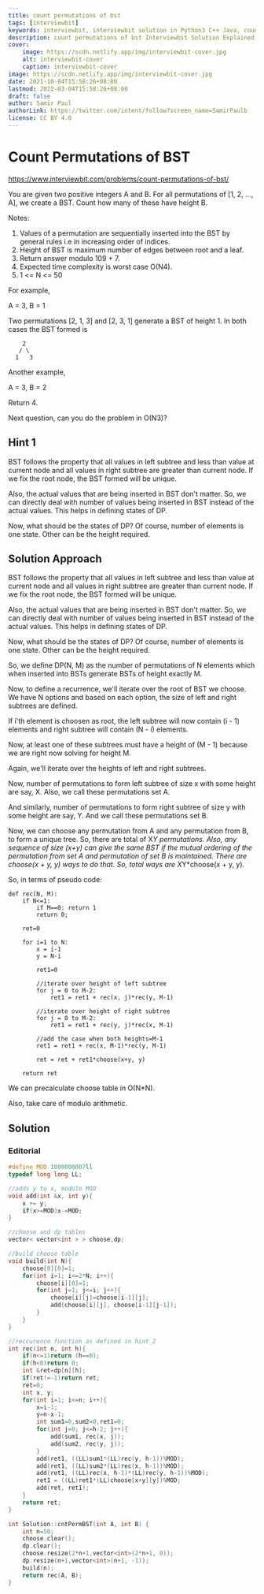```yaml
---
title: count permutations of bst
tags: [interviewbit]
keywords: interviewbit, interviewbit solution in Python3 C++ Java, count permutations of bst solution
description: count permutations of bst Interviewbit Solution Explained
cover:
    image: https://scdn.netlify.app/img/interviewbit-cover.jpg
    alt: interviewbit-cover
    caption: interviewbit-cover
image: https://scdn.netlify.app/img/interviewbit-cover.jpg
date: 2021-10-04T15:58:26+08:00
lastmod: 2022-03-04T15:58:26+08:00
draft: false
author: Samir Paul
authorLink: https://twitter.com/intent/follow?screen_name=SamirPaulb
license: CC BY 4.0
---
```


# Count Permutations of BST

https://www.interviewbit.com/problems/count-permutations-of-bst/


You are given two positive integers A and B. For all permutations of [1, 2, ..., A], we create a BST. Count how many of these have height B.

Notes:

1. Values of a permutation are sequentially inserted into the BST by general rules i.e in increasing order of indices.
2. Height of BST is maximum number of edges between root and a leaf.
3. Return answer modulo 109 + 7.
4. Expected time complexity is worst case O(N4).
5. 1 <= N <= 50

For example,

A = 3, B = 1

Two permutations [2, 1, 3] and [2, 3, 1] generate a BST of height 1.
In both cases the BST formed is

```
    2
   / \
  1   3
```

Another example,

A = 3, B = 2

Return 4.

Next question, can you do the problem in O(N3)?

## Hint 1

BST follows the property that all values in left subtree and less than value at current node and all values in right subtree are greater than current node.
If we fix the root node, the BST formed will be unique.

Also, the actual values that are being inserted in BST don't matter. So, we can directly deal with number of values being inserted in BST instead of the actual values. This helps in defining states of DP.

Now, what should be the states of DP? Of course, number of elements is one state. Other can be the height required.

## Solution Approach

BST follows the property that all values in left subtree and less than value at current node and all values in right subtree are greater than current node.
If we fix the root node, the BST formed will be unique.

Also, the actual values that are being inserted in BST don't matter. So, we can directly deal with number of values being inserted in BST instead of the actual values. This helps in defining states of DP.

Now, what should be the states of DP? Of course, number of elements is one state. Other can be the height required.

So, we define DP(N, M) as the number of permutations of N elements which when inserted into BSTs generate BSTs of height exactly M.

Now, to define a recurrence, we'll iterate over the root of BST we choose. We have N options and based on each option, the size of left and right subtrees are defined.

If i'th element is choosen as root, the left subtree will now contain (i - 1) elements and right subtree will contain (N - i) elements.

Now, at least one of these subtrees must have a height of (M - 1) because we are right now solving for height M.

Again, we'll iterate over the heights of left and right subtrees.

Now, number of permutations to form left subtree of size x with some height are say, X. Also, we call these permutations set A.

And similarly, number of permutations to form right subtree of size y with some height are say, Y. And we call these permutations set B.

Now, we can choose any permutation from A and any permutation from B, to form a unique tree. So, there are total of X*Y permutations. Also, any sequence of size (x+y) can give the same BST if the mutual ordering of the permutation from set A and permutation of set B is maintained. There are choose(x + y, y) ways to do that. So, total ways are X*Y*choose(x + y, y).

So, in terms of pseudo code:
```
def rec(N, M):
    if N<=1:
        if M==0: return 1
        return 0;

    ret=0

    for i=1 to N:
        x = i-1
        y = N-i

        ret1=0

        //iterate over height of left subtree
        for j = 0 to M-2:
            ret1 = ret1 + rec(x, j)*rec(y, M-1)

        //iterate over height of right subtree
        for j = 0 to M-2:
            ret1 = ret1 + rec(y, j)*rec(x, M-1)

        //add the case when both heights=M-1
        ret1 = ret1 + rec(x, M-1)*rec(y, M-1)

        ret = ret + ret1*choose(x+y, y)

    return ret
```

We can precalculate choose table in O(N*N).

Also, take care of modulo arithmetic.

## Solution

### Editorial
```cpp
#define MOD 1000000007ll
typedef long long LL;

//adds y to x, modulo MOD
void add(int &x, int y){
    x += y;
    if(x>=MOD)x-=MOD;
}

//choose and dp tables
vector< vector<int > > choose,dp;

//build choose table
void build(int N){
    choose[0][0]=1;
    for(int i=1; i<=2*N; i++){
        choose[i][0]=1;
        for(int j=1; j<=i; j++){
            choose[i][j]=choose[i-1][j];
            add(choose[i][j], choose[i-1][j-1]);
        }
    }
}

//reccurence function as defined in hint_2
int rec(int n, int h){ 
    if(n<=1)return (h==0);
    if(h<0)return 0;
    int &ret=dp[n][h];
    if(ret!=-1)return ret;
    ret=0;
    int x, y;
    for(int i=1; i<=n; i++){
        x=i-1;
        y=n-x-1;
        int sum1=0,sum2=0,ret1=0;
        for(int j=0; j<=h-2; j++){
            add(sum1, rec(x, j));
            add(sum2, rec(y, j));
        }
        add(ret1, ((LL)sum1*(LL)rec(y, h-1))%MOD);
        add(ret1, ((LL)sum2*(LL)rec(x, h-1))%MOD);
        add(ret1, ((LL)rec(x, h-1)*(LL)rec(y, h-1))%MOD);
        ret1 = ((LL)ret1*(LL)choose[x+y][y])%MOD;
        add(ret, ret1);
    }
    return ret;
}

int Solution::cntPermBST(int A, int B) {
    int n=50;
    choose.clear();
    dp.clear();
    choose.resize(2*n+1,vector<int>(2*n+1, 0));
    dp.resize(n+1,vector<int>(n+1, -1));
    build(n);
    return rec(A, B);
}

```
